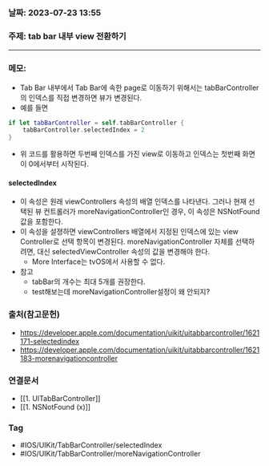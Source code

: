 ### 날짜: 2023-07-23 13:55

### 주제: tab bar 내부 view 전환하기 
---
### 메모: 
- Tab Bar 내부에서 Tab Bar에 속한 page로 이동하기 위해서는 tabBarController의 인덱스를 직접 변경하면 뷰가 변경된다. 
- 예를 들면
``` swift 
if let tabBarController = self.tabBarController { 
	tabBarController.selectedIndex = 2 
}
```
- 위 코드를 활용하면 두번째 인덱스를 가진 view로 이동하고 인덱스는 첫번째 화면이 0에서부터 시작된다. 
#### selectedIndex
- 이 속성은 원래 viewControllers 속성의 배열 인덱스를 나타낸다. 그러나 현재 선택된 뷰 컨트롤러가 moreNavigationController인 경우, 이 속성은 NSNotFound 값을 포함한다. 
- 이 속성을 설졍하면 viewControllers 배열에서 지정된 인덱스에 있는 view Controller로 선택 항목이 변경된다. moreNavigationController 자체를 선택하려면, 대신 selectedViewController 속성의 값을 변경해야 한다. 
	- More Interface는 tvOS에서 사용할 수 없다.
- 참고
	- tabBar의 개수는 최대 5개를 권장한다. 
	- test해보는데 moreNavigationController설정이 왜 안되지? 

### 출처(참고문헌) 
- https://developer.apple.com/documentation/uikit/uitabbarcontroller/1621171-selectedindex
- https://developer.apple.com/documentation/uikit/uitabbarcontroller/1621183-morenavigationcontroller

### 연결문서 
- [[1. UITabBarController]]
- [[1. NSNotFound (x)]]

### Tag
- #IOS/UIKit/TabBarController/selectedIndex  
- #IOS/UIKit/TabBarController/moreNavigationController 